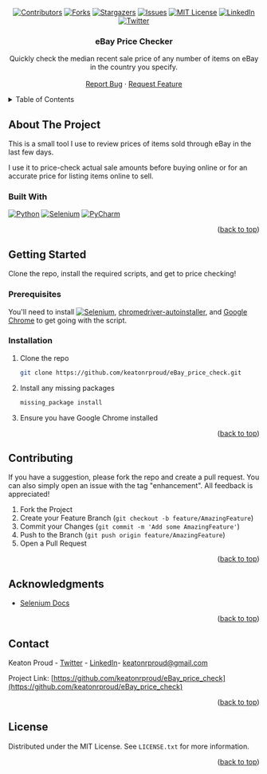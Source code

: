 <a name="readme-top"></a>

<!-- PROJECT SHIELDS -->
<div align="center">
  
[![Contributors][contributors-shield]][contributors-url]
[![Forks][forks-shield]][forks-url]
[![Stargazers][stars-shield]][stars-url]
[![Issues][issues-shield]][issues-url]
[![MIT License][license-shield]][license-url]
[![LinkedIn][linkedin-shield]][linkedin-url]
[![Twitter][twitter-shield]][twitter-url] 

</div>

<h3 align="center">eBay Price Checker</h3>

  <p align="center">
    Quickly check the median recent sale price of any number of items on eBay in the country you specify.
    <br />
    <br />
    <a href="https://github.com/keatonrproud/eBay_price_check/issues">Report Bug</a>
    ·
    <a href="https://github.com/keatonrproud/eBay_price_check/issues">Request Feature</a>
  </p>
</div>



<!-- TABLE OF CONTENTS -->
<details>
  <summary>Table of Contents</summary>
  <ol>
    <li>
      <a href="#about-the-project">About The Project</a>
      <ul>
        <li><a href="#built-with">Built With</a></li>
      </ul>
    </li>
    <li>
      <a href="#getting-started">Getting Started</a>
      <ul>
        <li><a href="#prerequisites">Prerequisites</a></li>
        <li><a href="#installation">Installation</a></li>
      </ul>
    </li>
    <li><a href="#contributing">Contributing</a></li>
    <li><a href="#license">License</a></li>
    <li><a href="#contact">Contact</a></li>
    <li><a href="#acknowledgments">Acknowledgments</a></li>
  </ol>
</details>



<!-- ABOUT THE PROJECT -->
## About The Project

This is a small tool I use to review prices of items sold through eBay in the last few days. 

I use it to price-check actual sale amounts before buying online or for an accurate price for listing items online to sell.


### Built With

[![Python][python-shield]][python-url]
[![Selenium][selenium-shield]][selenium-url]
[![PyCharm][pycharm-shield]][pycharm-url]

<p align="right">(<a href="#readme-top">back to top</a>)</p>



<!-- GETTING STARTED -->
## Getting Started

Clone the repo, install the required scripts, and get to price checking!

### Prerequisites

You'll need to install [![Selenium][selenium-shield]][selenium-url], [chromedriver-autoinstaller](https://github.com/yeongbin-jo/python-chromedriver-autoinstaller), and [Google Chrome](https://www.google.com/chrome/) to get going with the script.


### Installation

1. Clone the repo
   ```sh
   git clone https://github.com/keatonrproud/eBay_price_check.git
   ```
2. Install any missing packages
   ```sh
   missing_package install
   ```
3. Ensure you have Google Chrome installed

<p align="right">(<a href="#readme-top">back to top</a>)</p>


<!-- CONTRIBUTING -->
## Contributing

If you have a suggestion, please fork the repo and create a pull request. You can also simply open an issue with the tag "enhancement". All feedback is appreciated!

1. Fork the Project
2. Create your Feature Branch (`git checkout -b feature/AmazingFeature`)
3. Commit your Changes (`git commit -m 'Add some AmazingFeature'`)
4. Push to the Branch (`git push origin feature/AmazingFeature`)
5. Open a Pull Request

<p align="right">(<a href="#readme-top">back to top</a>)</p>



<!-- ACKNOWLEDGMENTS -->
## Acknowledgments

* [Selenium Docs](https://www.selenium.dev/documentation/)

<p align="right">(<a href="#readme-top">back to top</a>)</p>



<!-- CONTACT -->
## Contact

Keaton Proud - [Twitter](https://twitter.com/keatonrproud) - [LinkedIn](https://linkedin.com/in/keatonrproud)- keatonrproud@gmail.com

Project Link: [https://github.com/keatonrproud/eBay_price_check](https://github.com/keatonrproud/eBay_price_check)

<p align="right">(<a href="#readme-top">back to top</a>)</p>



<!-- LICENSE -->
## License

Distributed under the MIT License. See `LICENSE.txt` for more information.

<p align="right">(<a href="#readme-top">back to top</a>)</p>


<!-- LINKS & IMAGES -->
[contributors-shield]: https://img.shields.io/github/contributors/keatonrproud/eBay_price_check.svg?style=for-the-badge
[contributors-url]: https://github.com/keatonrproud/eBay_price_check/graphs/contributors
[forks-shield]: https://img.shields.io/github/forks/keatonrproud/eBay_price_check.svg?style=for-the-badge
[forks-url]: https://github.com/keatonrproud/eBay_price_check/network/members
[stars-shield]: https://img.shields.io/github/stars/keatonrproud/eBay_price_check.svg?style=for-the-badge
[stars-url]: https://github.com/keatonrproud/eBay_price_check/stargazers
[issues-shield]: https://img.shields.io/github/issues/keatonrproud/eBay_price_check.svg?style=for-the-badge
[issues-url]: https://github.com/keatonrproud/eBay_price_check/issues
[license-shield]: https://img.shields.io/github/license/keatonrproud/eBay_price_check.svg?style=for-the-badge
[license-url]: https://github.com/keatonrproud/eBay_price_check/blob/main/license
[linkedin-shield]: https://img.shields.io/badge/linkedin-%230077B5.svg?style=for-the-badge&logo=linkedin&logoColor=white
[linkedin-url]: https://linkedin.com/in/keatonrproud
[twitter-shield]: https://img.shields.io/badge/Twitter-%231DA1F2.svg?style=for-the-badge&logo=Twitter&logoColor=white
[twitter-url]: https://twitter.com/keatonrproud
[python-shield]: https://img.shields.io/badge/python-3670A0?style=for-the-badge&logo=python&logoColor=ffdd54
[python-url]: https://python.org/
[selenium-shield]: https://img.shields.io/badge/-selenium-%43B02A?style=for-the-badge&logo=selenium&logoColor=white
[selenium-url]: https://www.selenium.dev/
[pycharm-shield]: https://img.shields.io/badge/pycharm-143?style=for-the-badge&logo=pycharm&logoColor=black&color=black&labelColor=green
[pycharm-url]: [https://jupyter.org/](https://www.jetbrains.com/pycharm/)
